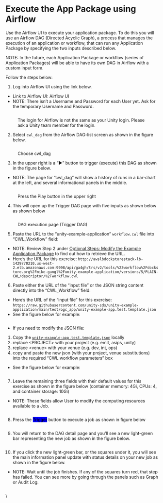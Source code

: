 # Execute the App Package using Airflow

Use the Airflow UI to execute your application package. To do this you will use an Airflow DAG (Directed Acyclic Graph), a process that manages the execution of an application or workflow, that can run any Application Package by specifying the two inputs described below.

NOTE: In the future, each Application Package or workflow (series of Application Packages) will be able to have its own DAG in Airflow with a custom input form.

Follow the steps below:

1. Log into Airflow UI using the link below.

* Link to Airflow UI: Airflow UI&#x20;
* NOTE: There isn’t a Username and Password for each User yet. Ask for the temporary Username and Password.

<figure><img src="https://lh7-rt.googleusercontent.com/docsz/AD_4nXfEPcxITLMK9Mvm7RHVaO-OK_mNhF--uhJAfXKEbDEdhzg1mnztT_90ApJvH1XNTS_wyteYKEVp_oYL-ZY8s62punDH89LePbFKJ_J1VlgfUwt4gaAuLz597cMzZztyYhkmWy21UGKy6WpRjlcrtOunGWV8N1JpBgzaHplX?key=K2x_DkLuOSzQLgkvGhINiA" alt=""><figcaption><p>The login for Airflow is not the same as your Unity login. Please ask a Unity team member for the login.</p></figcaption></figure>

2. Select `cwl_dag` from the Airflow DAG-list screen as shown in the figure below.

<figure><img src="https://lh7-rt.googleusercontent.com/docsz/AD_4nXeS44n-_g_VMHEz7QcfxD1-cfG89uQ-6yjKzriXRtK9XmQArok5-Ao5z8QV1b4QNWo2lRsxT8uT8IwtSf_9QebB4BdzjcKE7NHeu0gpELZJ5sbSs2zEYiSdYUH5rFYems730k5nbdttO4QE5Ne355s7mxsBKrdup4IpNqDJ5g?key=K2x_DkLuOSzQLgkvGhINiA" alt=""><figcaption><p>Choose cwl_dag</p></figcaption></figure>

3. In the upper right is a “▶” button to trigger (execute) this DAG as shown in the figure below.

* NOTE: The page for “cwl\_dag” will show a history of runs in a bar-chart at the left, and several informational panels in the middle.

<figure><img src="https://lh7-rt.googleusercontent.com/docsz/AD_4nXdhcAdeOO4AXhGShc-we9cPQHPR9lVeEqIRBBBgQK9rnvC2fLaIo2Vr-f2nhdlpXpCf2ykZYZ2_DPb97SlEyFXpMCEgiZvQUDjthJ9gObyegbTWWYBo62-jizThojLjvKCOwYSU1LgSbHkqjssIxIBUrY0Hs0dOoOI3FeEs1Q?key=K2x_DkLuOSzQLgkvGhINiA" alt=""><figcaption><p>Press the Play button in the upper right</p></figcaption></figure>

4. This will open up the Trigger DAG page with five inputs as shown below as shown below

<figure><img src="https://lh7-rt.googleusercontent.com/docsz/AD_4nXfJZl-SmQFGQjeFCN7uFpbSDaM1zmiowWBymf6q9BDoiGkQ_1ufE8og4NDOJstv0aKLbSRD0pofPC1c55ktTZHpFyMLbLFWyoHlDAm1rLT9koxG-tmxx4qut52mzxJDLhovZwHGn82KxeTZFPf_SisfYMPA8vLNDJ5VfHoF?key=K2x_DkLuOSzQLgkvGhINiA" alt=""><figcaption><p>DAG execution page (Trigger DAG)</p></figcaption></figure>

5. Paste the URL to the “unity-example-application” `workflow.cwl` file into “CWL\_Workflow” field:&#x20;

* NOTE: Review Step 2 under [Optional Steps: Modify the Example Application Package](clone-the-example-application-code.md#optional-steps-modify-the-example-application-package) to find out how to retrieve the URL.
* Here’s the URL for this exercise: `http://awslbdockstorestack-lb-1429770210.us-west-2.elb.amazonaws.com:9998/api/ga4gh/trs/v2/tools/%23workflow%2Fdockstore.org%2Fmike-gangl%2Funity-example-application/versions/5/PLAIN-CWL/descriptor/%2Fworkflow.cwl`

6. Paste either the URL of the “input file” or the JSON string content directly into the “CWL\_Workflow” field:

* Here’s the URL of the “input file” for this exercise: `https://raw.githubusercontent.com/unity-sds/unity-example-application/main/test/ogc_app/unity-example-app.test.template.json`
* See the figure below for example:

<figure><img src="https://lh7-rt.googleusercontent.com/docsz/AD_4nXf26QrOSaVGfkGBV_z0naa5jE8DtWZJPmc1pUkqvDb1orOgdgRFQLcEvant8BUtJFQRXMh0CaupsSyBE1OsifdwUTAETIHLpa9O0mH0KiqqiJbFA1qa73ykCmrZShCgnyxWxRfraPWKAP36CsA-Obmz6wV3PP-n6kWIt-3eWQ?key=K2x_DkLuOSzQLgkvGhINiA" alt=""><figcaption></figcaption></figure>

* If you need to modify the JSON file:&#x20;

1. Copy the [`unity-example-app.test.template.json`](https://raw.githubusercontent.com/unity-sds/unity-example-application/main/test/ogc\_app/unity-example-app.test.template.json) locally
2. replace \<PROJECT> with your project (e.g. emit, asips, unity)
3. replace \<venue> with your venue (e.g. dev, int, ops)
4. copy and paste the new json (with your project, venue substitutions) into the required “CWL workflow parameters” box

* See the figure below for example:

<figure><img src="https://lh7-rt.googleusercontent.com/docsz/AD_4nXc6sqzTL-hLe288RHVpF0-F6p5x_C0Q0E6Wb0V9gEpWznmi1iagowdejo-nAtcRSLMRV4XmXoHKtCWczOriuX3SEPHKIR6KObRvtmDIfVET5k3gBuNvx66_XPjtwZ7rcMgy2lLKGzRfJGvRPvwqcYTa8tLDFbiqSHJpXCS7?key=K2x_DkLuOSzQLgkvGhINiA" alt=""><figcaption></figcaption></figure>

7. Leave the remaining three fields with their default values for this exercise as shown in the figure below (container memory: 4Gi, CPUs: 4, and container storage: 10Gi)

* NOTE: These fields allow User to modify the computing resources available to a Job.

<figure><img src="https://lh7-rt.googleusercontent.com/docsz/AD_4nXeseQ0JnW9qeBq4cdcwl3oxEbMiwIfxrPI7vL0xpxaX-QZnGabF4VjG-3hwH1jmLS1V2ZIdPPLMfhWo0WIjrveuYCtmgXD8kAkvf1cUcXLiKO3dC9tQ7zYsHQRbqSJn4AP8IE_kckue7NP6McgMJgokRc52LRprBWeyW9dczA?key=K2x_DkLuOSzQLgkvGhINiA" alt=""><figcaption></figcaption></figure>

8. Press the <mark style="background-color:blue;">Trigger</mark> button to execute a job as shown in figure below

<figure><img src="https://lh7-rt.googleusercontent.com/docsz/AD_4nXcnUYse22Z5WMXqAwW1PvvThbtZFQp7VnF21BpQDDZqa3yiD7BwopKd2fy0fapIQgQxvZ7HnnjreftShb1FSsLNiZ670ZEt9-w9Zzxs5F7xphDItiq9u59Tcqu3Ermc9mQKeWyPlfQYJsEMbwwkXQ3d53J3nau08IfkSfWJ1Q?key=K2x_DkLuOSzQLgkvGhINiA" alt=""><figcaption></figcaption></figure>

9. You will return to the DAG detail page and you’ll see a new light-green bar representing the new job as shown in the figure below.

<figure><img src="https://lh7-rt.googleusercontent.com/docsz/AD_4nXeysxNkR_pWkDC-QYPR9lY9PN44YQgVJDMU9Uick2MsHqO-nHUIpnkhBqx-VXEt1iW0RmZjD8-HP8y6MLW22PH8WGz_iP5cFqSiHEV-O1PupOEMQq-3dMfUtOCxxw8zQUMfpyFK52aPDvWjVM0qMqvzgnPKMifKKKmMrgB46w?key=K2x_DkLuOSzQLgkvGhINiA" alt=""><figcaption></figcaption></figure>

10. If you click the new light-green bar, or the squares under it, you will see the main information panel update with status details on your new job as shown in the figure below.

* NOTE: Wait until the job finishes. If any of the squares turn red, that step has failed. You can see more by going through the panels such as Graph or Audit Log.

<figure><img src="https://lh7-rt.googleusercontent.com/docsz/AD_4nXcCIFrAV1C-qe8vyH7kmKasS5yZqiGO2YYkoftB-U24tx-hL8gQp1JDGnl87JuRlDqxjd4bqcZkHkBLEY_LOHyFFgmEUWToyN1AAwH9eOVAeILB1h4_KW1kE9GFOTdGbr5ifdm3Ym3RLNobRJE0kh4qU1R4Ol-TLsn73mINwA?key=K2x_DkLuOSzQLgkvGhINiA" alt=""><figcaption></figcaption></figure>

\
